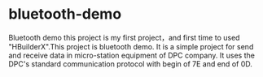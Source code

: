 # bluetooth-demo
Bluetooth demo
this project is my first project，and first time to used "HBuilderX".This project is bluetooth demo.
It is a simple project for send and receive data in micro-station equipment of DPC company.
It uses the DPC's standard communication protocol with begin of 7E and end of 0D.
